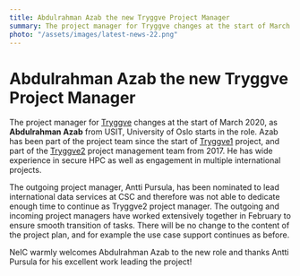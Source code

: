 ```yaml
---
title: Abdulrahman Azab the new Tryggve Project Manager
summary: The project manager for Tryggve changes at the start of March 2020, as Abdulrahman Azab from USIT, University of Oslo starts in the role. Azab has been part of the project team since the start of Tryggve1 project, and part of the Tryggve2 project management team from 2017.
photo: "/assets/images/latest-news-22.png"
---
```


Abdulrahman Azab the new Tryggve Project Manager
===============================

The project manager for [Tryggve](https://neic.no/tryggve/) changes at the start of March 2020, as **Abdulrahman Azab** from USIT, University of Oslo starts in the role. Azab has been part of the project team since the start of [Tryggve1](https://neic.no/tryggve1/) project, and part of the [Tryggve2](https://neic.no/tryggve2/) project management team from 2017. He has wide experience in secure HPC as well as engagement in multiple international projects. 

The outgoing project manager, Antti Pursula, has been nominated to lead international data services at CSC and therefore was not able to dedicate enough time to continue as Tryggve2 project manager. The outgoing and incoming project managers have worked extensively together in February to ensure smooth transition of tasks. There will be no change to the content of the project plan, and for example the use case support continues as before. 

NeIC warmly welcomes Abdulrahman Azab to the new role and thanks Antti Pursula for his excellent work leading the project!
